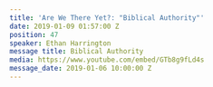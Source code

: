 ```yaml
---
title: 'Are We There Yet?: "Biblical Authority"'
date: 2019-01-09 01:57:00 Z
position: 47
speaker: Ethan Harrington
message title: Biblical Authority
media: https://www.youtube.com/embed/GTb8g9fLd4s
message_date: 2019-01-06 10:00:00 Z
---
```


